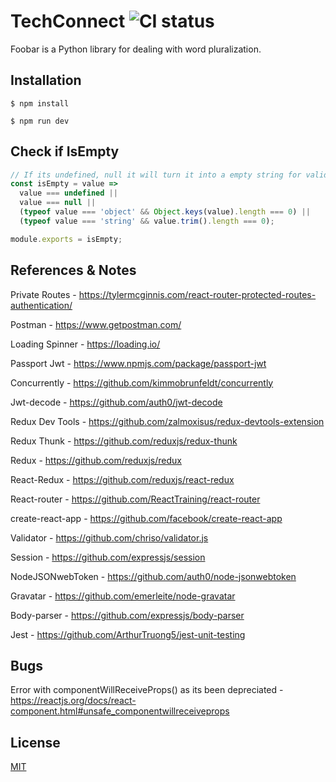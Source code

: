 # TechConnect ![CI status](https://img.shields.io/badge/build-passing-brightgreen.svg)

Foobar is a Python library for dealing with word pluralization.

## Installation



`$ npm install`

`$ npm run dev`

## Check if IsEmpty

```javascript
// If its undefined, null it will turn it into a empty string for validator to work.
const isEmpty = value =>
  value === undefined ||
  value === null ||
  (typeof value === 'object' && Object.keys(value).length === 0) ||
  (typeof value === 'string' && value.trim().length === 0);

module.exports = isEmpty;

```

## References & Notes

Private Routes - https://tylermcginnis.com/react-router-protected-routes-authentication/

Postman - https://www.getpostman.com/

Loading Spinner - https://loading.io/

Passport Jwt - https://www.npmjs.com/package/passport-jwt

Concurrently - https://github.com/kimmobrunfeldt/concurrently

Jwt-decode - https://github.com/auth0/jwt-decode

Redux Dev Tools - https://github.com/zalmoxisus/redux-devtools-extension

Redux Thunk - https://github.com/reduxjs/redux-thunk

Redux - https://github.com/reduxjs/redux

React-Redux - https://github.com/reduxjs/react-redux

React-router - https://github.com/ReactTraining/react-router

create-react-app - https://github.com/facebook/create-react-app

Validator - https://github.com/chriso/validator.js

Session - https://github.com/expressjs/session

NodeJSONwebToken - https://github.com/auth0/node-jsonwebtoken

Gravatar - https://github.com/emerleite/node-gravatar

Body-parser - https://github.com/expressjs/body-parser

Jest - https://github.com/ArthurTruong5/jest-unit-testing

## Bugs

Error with componentWillReceiveProps() as its been depreciated - https://reactjs.org/docs/react-component.html#unsafe_componentwillreceiveprops

## License
[MIT](https://choosealicense.com/licenses/mit/)
